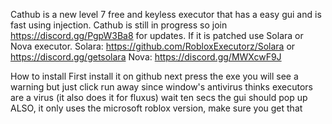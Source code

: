 Cathub is a new level 7 free and keyless executor that has a easy gui and is fast using injection.
Cathub is still in progress so join https://discord.gg/PgpW3Ba8 for updates.
If it is patched use Solara or Nova executor.
Solara: https://github.com/RobloxExecutorz/Solara or https://discord.gg/getsolara
Nova: https://discord.gg/MWXcwF9J

How to install
First install it on github
next press the exe
you will see a warning but just click run away since window's antivirus thinks executors are a virus (it also does it for fluxus)
wait ten secs
the gui should pop up
ALSO, it only uses the microsoft roblox version, make sure you get that
